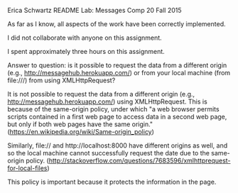 Erica Schwartz
README
Lab: Messages
Comp 20 Fall 2015

As far as I know, all aspects of the work have been correctly implemented.

I did not collaborate with anyone on this assignment.

I spent approximately three hours on this assignment.

Answer to question: is it possible to request the data from a different origin
(e.g., http://messagehub.herokuapp.com/) or from your local machine
(from file:///) from using XMLHttpRequest?

It is not possible to request the data from a different origin
(e.g., http://messagehub.herokuapp.com/) using XMLHttpRequest. This is
because of the same-origin policy, under which "a web browser permits scripts
contained in a first web page to access data in a second web page, but only if
both web pages have the same origin."
(https://en.wikipedia.org/wiki/Same-origin_policy)

Similarly, file:// and http://localhost:8000 have different origins as well,
and so the local machine cannot successfully request the date due to the
same-origin policy.
(http://stackoverflow.com/questions/7683596/xmlhttprequest-for-local-files)

This policy is important because it protects the information in the page.
